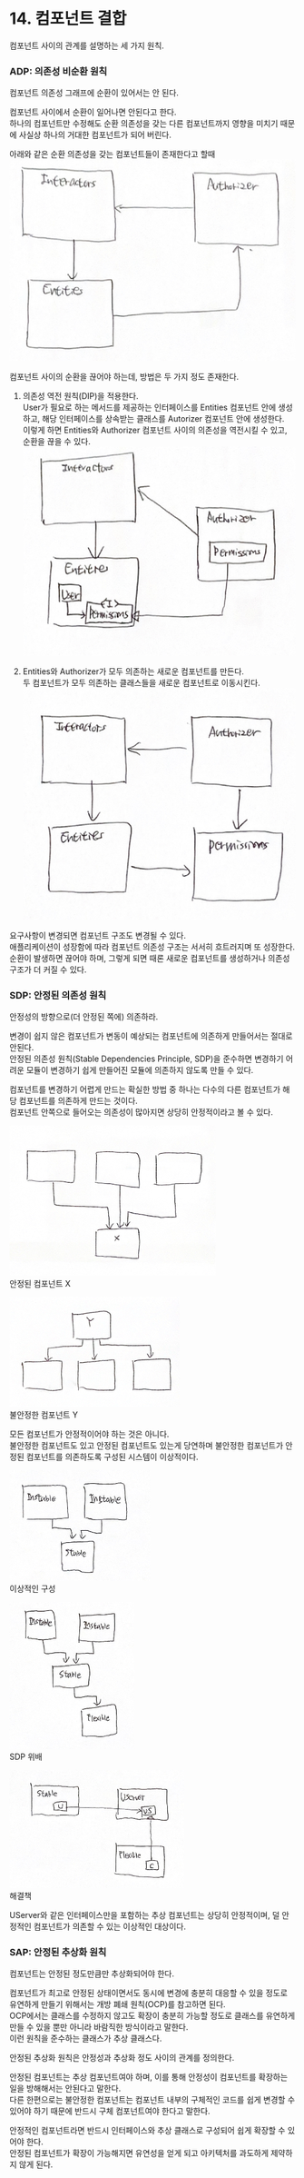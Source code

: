 # 14. 컴포넌트 결합

컴포넌트 사이의 관계를 설명하는 세 가지 원칙.

### ADP: 의존성 비순환 원칙

컴포넌트 의존성 그래프에 순환이 있어서는 안 된다. 

컴포넌트 사이에서 순환이 일어나면 안된다고 한다.  
하나의 컴포넌트만 수정해도 순환 의존성을 갖는 다른 컴포넌트까지 영향을 미치기 때문에 사실상 하나의 거대한 컴포넌트가 되어 버린다.  

아래와 같은 순환 의존성을 갖는 컴포넌트들이 존재한다고 할때  
![순환 의존성을 갖는 컴포넌트들](images/IMG_14_1.jpg)

컴포넌트 사이의 순환을 끊어야 하는데, 방법은 두 가지 정도 존재한다.
1. 의존성 역전 원칙(DIP)을 적용한다.  
User가 필요로 하는 메서드를 제공하는 인터페이스를 Entities 컴포넌트 안에 생성하고, 해당 인터페이스를 상속받는 클래스를 Autorizer 컴포넌트 안에 생성한다.  
이렇게 하면 Entities와 Authorizer 컴포넌트 사이의 의존성을 역전시킬 수 있고, 순환을 끊을 수 있다.
![DIP로 순환을 끊는 컴포넌트들](images/IMG_14_2.jpg)
 
2. Entities와 Authorizer가 모두 의존하는 새로운 컴포넌트를 만든다.  
두 컴포넌트가 모두 의존하는 클래스들을 새로운 컴포넌트로 이동시킨다.  
![새로운 컴포넌트로 순환을 끊는 컴포넌트들](images/IMG_14_3.jpg)
   

요구사항이 변경되면 컴포넌트 구조도 변경될 수 있다.  
애플리케이션이 성장함에 따라 컴포넌트 의존성 구조는 서서히 흐트러지며 또 성장한다.  
순환이 발생하면 끊어야 하며, 그렇게 되면 때론 새로운 컴포넌트를 생성하거나 의존성 구조가 더 커질 수 있다.

### SDP: 안정된 의존성 원칙

안정성의 방향으로(더 안정된 쪽에) 의존하라.

변경이 쉽지 않은 컴포넌트가 변동이 예상되는 컴포넌트에 의존하게 만들어서는 절대로 안된다.  
안정된 의존성 원칙(Stable Dependencies Principle, SDP)을 준수하면 변경하기 어려운 모듈이 변경하기 쉽게 만들어진 모듈에 의존하지 않도록 만들 수 있다.

컴포넌트를 변경하기 어렵게 만드는 확실한 방법 중 하나는 다수의 다른 컴포넌트가 해당 컴포넌트를 의존하게 만드는 것이다.  
컴포넌트 안쪽으로 들어오는 의존성이 많아지면 상당히 안정적이라고 볼 수 있다.  

![안정된 컴포넌트 X](images/IMG_14_4.jpg)  
안정된 컴포넌트 X

![불안정한 컴포넌트 Y](images/IMG_14_5.jpg)  
불안정한 컴포넌트 Y

모든 컴포넌트가 안정적이어야 하는 것은 아니다.  
불안정한 컴포넌트도 있고 안정된 컴포넌트도 있는게 당연하며 불안정한 컴포넌트가 안정된 컴포넌트를 의존하도록 구성된 시스템이 이상적이다.

![이상적인 구성](images/IMG_14_6.jpg)    
이상적인 구성

![SDP 위배](images/IMG_14_7.jpg)  
SDP 위배

![해결책](images/IMG_14_8.jpg)  
해결책

UServer와 같은 인터페이스만을 포함하는 추상 컴포넌트는 상당히 안정적이며, 덜 안정적인 컴포넌트가 의존할 수 있는 이상적인 대상이다.  

### SAP: 안정된 추상화 원칙

컴포넌트는 안정된 정도만큼만 추상화되어야 한다.  

컴포넌트가 최고로 안정된 상태이면서도 동시에 변경에 충분히 대응할 수 있을 정도로 유연하게 만들기 위해서는 개방 폐쇄 원칙(OCP)를 참고하면 된다.  
OCP에서는 클래스를 수정하지 않고도 확장이 충분히 가능할 정도로 클래스를 유연하게 만들 수 있을 뿐만 아니라 바람직한 방식이라고 말한다.  
이런 원칙을 준수하는 클래스가 추상 클래스다.  

안정된 추상화 원칙은 안정성과 추상화 정도 사이의 관계를 정의한다.  

안정된 컴포넌트는 추상 컴포넌트여야 하며, 이를 통해 안정성이 컴포넌트를 확장하는 일을 방해해서는 안된다고 말한다.  
다른 한편으로는 불안정한 컴포넌트는 컴포넌트 내부의 구체적인 코드를 쉽게 변경할 수 있어야 하기 때문에 반드시 구체 컴포넌트여야 한다고 말한다.  

안정적인 컴포넌트라면 반드시 인터페이스와 추상 클래스로 구성되어 쉽게 확장할 수 있어야 한다.  
안정된 컴포넌트가 확장이 가능해지면 유연성을 얻게 되고 아키텍처를 과도하게 제약하지 않게 된다.